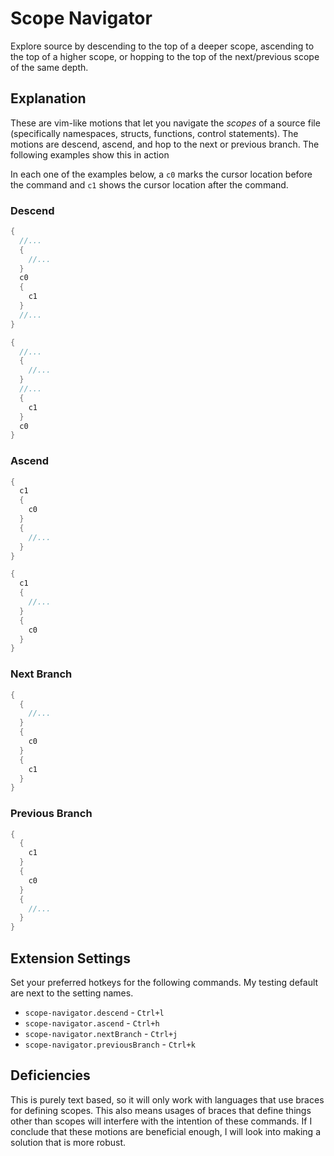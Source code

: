# Scope Navigator

Explore source by descending to the top of a deeper scope, ascending to the top of a higher scope, or hopping to the top of the next/previous scope of the same depth.

## Explanation

These are vim-like motions that let you navigate the _scopes_ of a source file (specifically namespaces, structs, functions, control statements). The motions are descend, ascend, and hop to the next or previous branch. The following examples show this in action

In each one of the examples below, a `c0` marks the cursor location before the command and `c1` shows the cursor location after the command.

### Descend

```cpp
{
  //...
  {
    //...
  }
  c0
  {
    c1
  }
  //...
}
```

```cpp
{
  //...
  {
    //...
  }
  //...
  {
    c1
  }
  c0
}
```

### Ascend

```cpp
{
  c1
  {
    c0
  }
  {
    //...
  }
}
```

```cpp
{
  c1
  {
    //...
  }
  {
    c0
  }
}
```

### Next Branch

```cpp
{
  {
    //...
  }
  {
    c0
  }
  {
    c1
  }
}
```

### Previous Branch

```cpp
{
  {
    c1
  }
  {
    c0
  }
  {
    //...
  }
}
```

## Extension Settings

Set your preferred hotkeys for the following commands. My testing default are next to the setting names.

* `scope-navigator.descend` - `Ctrl+l`
* `scope-navigator.ascend` - `Ctrl+h`
* `scope-navigator.nextBranch` - `Ctrl+j`
* `scope-navigator.previousBranch` - `Ctrl+k`

## Deficiencies

This is purely text based, so it will only work with languages that use braces for defining scopes. This also means usages of braces that define things other than scopes will interfere with the intention of these commands. If I conclude that these motions are beneficial enough, I will look into making a solution that is more robust.
